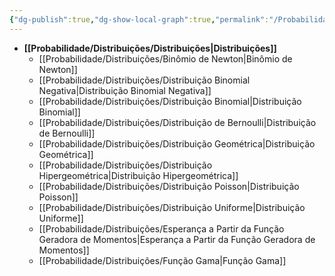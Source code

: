 ```yaml
---
{"dg-publish":true,"dg-show-local-graph":true,"permalink":"/Probabilidade/Distribuições/Distribuições/","dgShowLocalGraph":true,"dgPassFrontmatter":true,"created":"2025-04-22T08:43:45.356-03:00"}
---
```





- **[[Probabilidade/Distribuições/Distribuições\|Distribuições]]**
	- [[Probabilidade/Distribuições/Binômio de Newton\|Binômio de Newton]]
	- [[Probabilidade/Distribuições/Distribuição Binomial Negativa\|Distribuição Binomial Negativa]]
	- [[Probabilidade/Distribuições/Distribuição Binomial\|Distribuição Binomial]]
	- [[Probabilidade/Distribuições/Distribuição de Bernoulli\|Distribuição de Bernoulli]]
	- [[Probabilidade/Distribuições/Distribuição Geométrica\|Distribuição Geométrica]]
	- [[Probabilidade/Distribuições/Distribuição Hipergeométrica\|Distribuição Hipergeométrica]]
	- [[Probabilidade/Distribuições/Distribuição Poisson\|Distribuição Poisson]]
	- [[Probabilidade/Distribuições/Distribuição Uniforme\|Distribuição Uniforme]]
	- [[Probabilidade/Distribuições/Esperança a Partir da Função Geradora de Momentos\|Esperança a Partir da Função Geradora de Momentos]]
	- [[Probabilidade/Distribuições/Função Gama\|Função Gama]]


